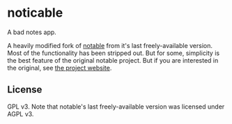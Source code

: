 # noticable

A bad notes app.

A heavily modified fork of [notable](https://github.com/dricottone/notable)
from it's last freely-available version. Most of the functionality has been
stripped out. But for some, simplicity is the best feature of the original
notable project. But if you are interested in the original, see
[the project website](https://notable.app/).

## License

GPL v3. Note that notable's last freely-available version was licensed under
AGPL v3.

